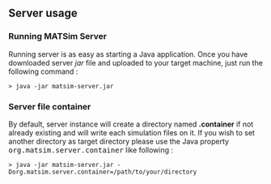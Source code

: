 ## Server usage

### Running MATSim Server

Running server is as easy as starting a Java application. Once you have downloaded server
<i>jar</i> file and uploaded to your target machine, just run the following command :

`> java -jar matsim-server.jar`
  
### Server file container

By default, server instance will create a directory named <b>.container</b> if not
already existing and will write each simulation files on it. If you wish to set another
directory as target directory please use the Java property <tt>org.matsim.server.container</tt>
like following :

`> java -jar matsim-server.jar -Dorg.matsim.server.container=/path/to/your/directory`